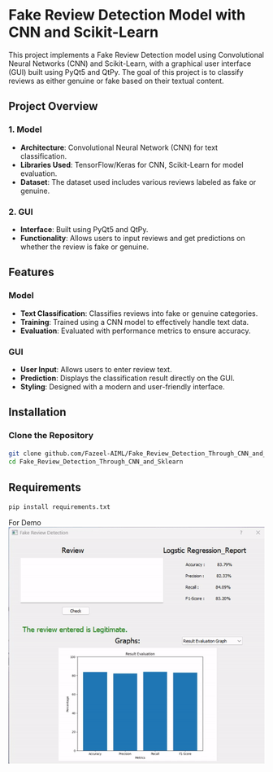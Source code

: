 # Fake Review Detection Model with CNN and Scikit-Learn

This project implements a Fake Review Detection model using Convolutional Neural Networks (CNN) and Scikit-Learn, with a graphical user interface (GUI) built using PyQt5 and QtPy. The goal of this project is to classify reviews as either genuine or fake based on their textual content.

## Project Overview

### 1. Model
- **Architecture**: Convolutional Neural Network (CNN) for text classification.
- **Libraries Used**: TensorFlow/Keras for CNN, Scikit-Learn for model evaluation.
- **Dataset**: The dataset used includes various reviews labeled as fake or genuine.

### 2. GUI
- **Interface**: Built using PyQt5 and QtPy.
- **Functionality**: Allows users to input reviews and get predictions on whether the review is fake or genuine.

## Features

### Model
- **Text Classification**: Classifies reviews into fake or genuine categories.
- **Training**: Trained using a CNN model to effectively handle text data.
- **Evaluation**: Evaluated with performance metrics to ensure accuracy.

### GUI
- **User Input**: Allows users to enter review text.
- **Prediction**: Displays the classification result directly on the GUI.
- **Styling**: Designed with a modern and user-friendly interface.

## Installation

### Clone the Repository
```bash
git clone github.com/Fazeel-AIML/Fake_Review_Detection_Through_CNN_and_Sklearn.git
cd Fake_Review_Detection_Through_CNN_and_Sklearn
```
## Requirements
```bash
pip install requirements.txt
```

For Demo
![App Demo](Check.gif)
